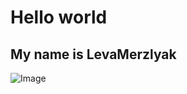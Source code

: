 ﻿# Hello world

## My name is LevaMerzlyak

![Image](https://levamerzlyak.github.io/hello-world-page/images/IMG_7627small.jpg)
